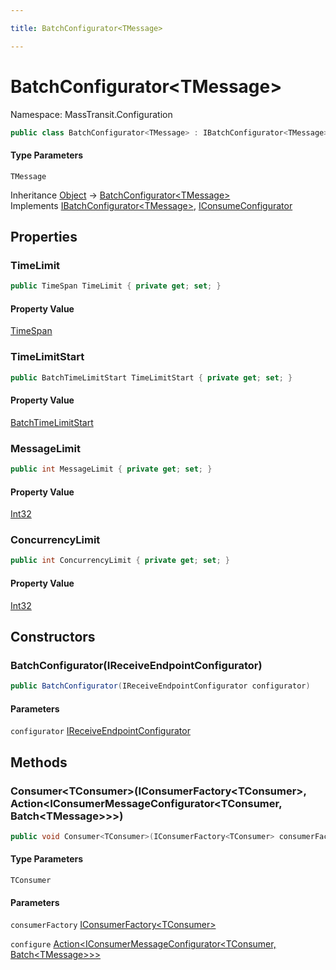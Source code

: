 ```yaml
---

title: BatchConfigurator<TMessage>

---
```


# BatchConfigurator\<TMessage\>

Namespace: MassTransit.Configuration

```csharp
public class BatchConfigurator<TMessage> : IBatchConfigurator<TMessage>, IConsumeConfigurator
```

#### Type Parameters

`TMessage`<br/>

Inheritance [Object](https://learn.microsoft.com/en-us/dotnet/api/system.object) → [BatchConfigurator\<TMessage\>](../masstransit-configuration/batchconfigurator-1)<br/>
Implements [IBatchConfigurator\<TMessage\>](../../masstransit-abstractions/masstransit/ibatchconfigurator-1), [IConsumeConfigurator](../../masstransit-abstractions/masstransit/iconsumeconfigurator)

## Properties

### **TimeLimit**

```csharp
public TimeSpan TimeLimit { private get; set; }
```

#### Property Value

[TimeSpan](https://learn.microsoft.com/en-us/dotnet/api/system.timespan)<br/>

### **TimeLimitStart**

```csharp
public BatchTimeLimitStart TimeLimitStart { private get; set; }
```

#### Property Value

[BatchTimeLimitStart](../../masstransit-abstractions/masstransit/batchtimelimitstart)<br/>

### **MessageLimit**

```csharp
public int MessageLimit { private get; set; }
```

#### Property Value

[Int32](https://learn.microsoft.com/en-us/dotnet/api/system.int32)<br/>

### **ConcurrencyLimit**

```csharp
public int ConcurrencyLimit { private get; set; }
```

#### Property Value

[Int32](https://learn.microsoft.com/en-us/dotnet/api/system.int32)<br/>

## Constructors

### **BatchConfigurator(IReceiveEndpointConfigurator)**

```csharp
public BatchConfigurator(IReceiveEndpointConfigurator configurator)
```

#### Parameters

`configurator` [IReceiveEndpointConfigurator](../../masstransit-abstractions/masstransit/ireceiveendpointconfigurator)<br/>

## Methods

### **Consumer\<TConsumer\>(IConsumerFactory\<TConsumer\>, Action\<IConsumerMessageConfigurator\<TConsumer, Batch\<TMessage\>\>\>)**

```csharp
public void Consumer<TConsumer>(IConsumerFactory<TConsumer> consumerFactory, Action<IConsumerMessageConfigurator<TConsumer, Batch<TMessage>>> configure)
```

#### Type Parameters

`TConsumer`<br/>

#### Parameters

`consumerFactory` [IConsumerFactory\<TConsumer\>](../../masstransit-abstractions/masstransit/iconsumerfactory-1)<br/>

`configure` [Action\<IConsumerMessageConfigurator\<TConsumer, Batch\<TMessage\>\>\>](https://learn.microsoft.com/en-us/dotnet/api/system.action-1)<br/>
